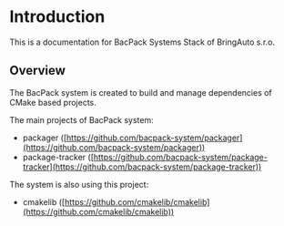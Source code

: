 # Introduction

This is a documentation for BacPack Systems Stack of BringAuto s.r.o.

## Overview

The BacPack system is created to build and manage dependencies of CMake based projects.

The main projects of BacPack system:

 - packager ([https://github.com/bacpack-system/packager](https://github.com/bacpack-system/packager))
 - package-tracker ([https://github.com/bacpack-system/package-tracker](https://github.com/bacpack-system/package-tracker))

The system is also using this project:

 - cmakelib ([https://github.com/cmakelib/cmakelib](https://github.com/cmakelib/cmakelib))
